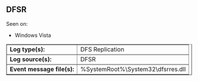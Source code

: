 ## DFSR

Seen on:
* Windows Vista

<table border="1" class="docutils">
  <tbody>
    <tr>
      <td><b>Log type(s):</b></td>
      <td>DFS Replication</td>
    </tr>
    <tr>
      <td><b>Log source(s):</b></td>
      <td>DFSR</td>
    </tr>
    <tr>
      <td><b>Event message file(s):</b></td>
      <td>%SystemRoot%\System32\dfsrres.dll</td>
    </tr>
  </tbody>
</table>

&nbsp;

